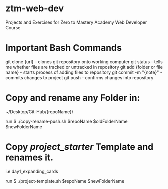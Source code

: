 # ztm-web-dev

Projects and Exercises for Zero to Mastery Academy Web Developer Course

# Important Bash Commands

git clone {url} - clones git repository onto working computer
git status - tells me whether files are tracked or untracked in repository
git add {folder or file name} - starts process of adding files to repository
git commit -m "{note}" - commits changes to project
git push - confirms changes into repository

# Copy and rename any Folder in:

~/Desktop/Git-Hub/{repoName}/

run $ ./copy-rename-push.sh $repoName $oldFolderName $newFolderName

# Copy _project_starter_ Template and renames it.

i.e day1_expanding_cards

run $ ./project-template.sh $repoName $newFolderName
